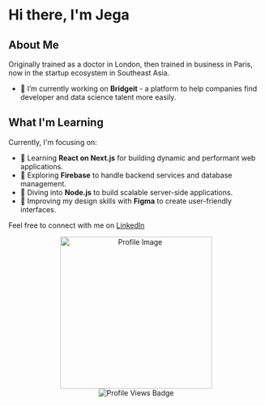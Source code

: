 # Hi there, I'm Jega

## About Me
Originally trained as a doctor in London, then trained in business in Paris, now in the startup ecosystem in Southeast Asia.

- 🔭 I’m currently working on **Bridgeit** - a platform to help companies find developer and data science talent more easily.

## What I'm Learning
Currently, I'm focusing on:
- 🌱 Learning **React on Next.js** for building dynamic and performant web applications.
- 🌱 Exploring **Firebase** to handle backend services and database management.
- 🌱 Diving into **Node.js** to build scalable server-side applications.
- 🌱 Improving my design skills with **Figma** to create user-friendly interfaces.

Feel free to connect with me on [LinkedIn](https://www.linkedin.com/in/pradeebajega/)


  <div align="center">
    <img src="https://media.giphy.com/media/qgQUggAC3Pfv687qPC/giphy.gif" width="300px" alt="Profile Image"/>
  </div>

<div id="badges" align="center">
  <img src="https://komarev.com/ghpvc/?username=lankan01&style=flat-square&color=blue" alt="Profile Views Badge"/>
</div>
